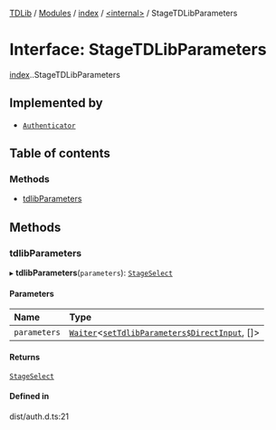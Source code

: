 [TDLib](../README.md) / [Modules](../modules.md) / [index](../modules/index.md) / [<internal\>](../modules/index._internal_.md) / StageTDLibParameters

# Interface: StageTDLibParameters

[index](../modules/index.md).[<internal>](../modules/index._internal_.md).StageTDLibParameters

## Implemented by

- [`Authenticator`](../classes/index.Authenticator.md)

## Table of contents

### Methods

- [tdlibParameters](index._internal_.StageTDLibParameters.md#tdlibparameters)

## Methods

### tdlibParameters

▸ **tdlibParameters**(`parameters`): [`StageSelect`](index._internal_.StageSelect.md)

#### Parameters

| Name | Type |
| :------ | :------ |
| `parameters` | [`Waiter`](../modules/index._internal_.md#waiter)<[`setTdlibParameters$DirectInput`](../modules/index.types.default.md#settdlibparameters$directinput), []\> |

#### Returns

[`StageSelect`](index._internal_.StageSelect.md)

#### Defined in

dist/auth.d.ts:21
